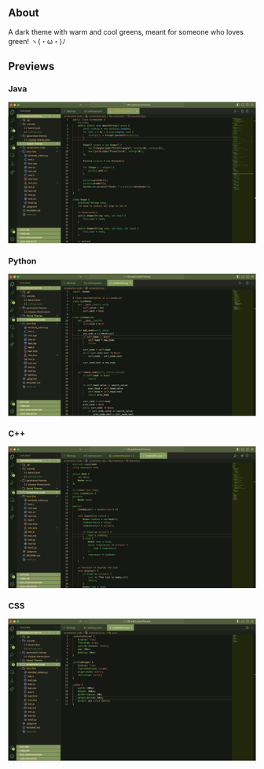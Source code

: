 ## About
A dark theme with warm and cool greens, meant for someone who loves green! ヽ(・ω・)ﾉ

## Previews
### Java
![Java](./images/java.png)

### Python
![Python](./images/py.png)

### C++
![CPP](./images/cpp.png)

### CSS
![CSS](./images/css.png)